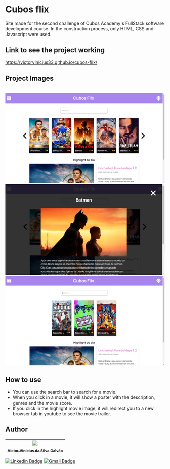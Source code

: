 # Cubos flix
Site made for the second challenge of Cubos Academy's FullStack software development course. In the construction process, only HTML, CSS and Javascript were used.

## Link to see the project working

https://victorvinicius33.github.io/cubos-flix/

## Project Images
<br>

<img src="./.github/assets/cubos-flix-home.PNG" alt="cubos flix home">
<img src="./.github/assets/cubos-flix-modal.PNG" alt="cubos flix modal">
<img src="./.github/assets/cubos-flix-search.PNG" alt="cubos flix search">

## How to use

- You can use the search bar to search for a movie.
- When you click in a movie, it will show a poster with the description, genres and the movie score.
- If you click in the highlight movie image, it will redirect you to a new browser tab in youtube to see the movie trailer.

## Author

| [<img src="https://avatars.githubusercontent.com/u/94022088?s=400&u=829c8531a69be7d30b1096c762a5ff4f9a7172fe&v=4" width=115><br><sub>Victor Vinícius da Silva Galvão</sub>](https://github.com/victorvinicius33) 
| :---: |

[![Linkedin Badge](https://img.shields.io/badge/-Victor-blue?style=flat-square&logo=Linkedin&logoColor=white&link=https://www.linkedin.com/in/victor-v-s-galvao/)](https://www.linkedin.com/in/victor-v-s-galvao/) 
[![Gmail Badge](https://img.shields.io/badge/-victorvinicius33.vv@gmail.com-c14438?style=flat-square&logo=Gmail&logoColor=white&link=mailto:victorvinicius33.vv@gmail.com)](mailto:victorvinicius33.vv@gmail.com)
